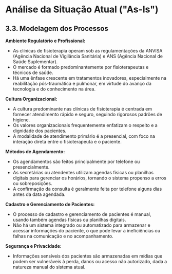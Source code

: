 # Análise da Situação Atual ("As-Is")
## 3.3. Modelagem dos Processos

**Ambiente Regulatório e Profissional:**
- As clínicas de fisioterapia operam sob as regulamentações da ANVISA (Agência Nacional de Vigilância Sanitária) e ANS (Agência Nacional de Saúde Suplementar).
- O mercado é formado predominantemente por fisioterapeutas e técnicos de saúde.
- Há uma ênfase crescente em tratamentos inovadores, especialmente na reabilitação pós-traumática e pulmonar, em virtude do avanço da tecnologia e do conhecimento na área.

**Cultura Organizacional:**
- A cultura predominante nas clínicas de fisioterapia é centrada em fornecer atendimento rápido e seguro, seguindo rigorosos padrões de higiene.
- Os valores organizacionais frequentemente enfatizam o respeito e a dignidade dos pacientes.
- A modalidade de atendimento primário é a presencial, com foco na interação direta entre o fisioterapeuta e o paciente.

**Métodos de Agendamento:**
- Os agendamentos são feitos principalmente por telefone ou presencialmente.
- As secretárias ou atendentes utilizam agendas físicas ou planilhas digitais para gerenciar os horários, tornando o sistema propenso a erros ou sobreposições.
- A confirmação da consulta é geralmente feita por telefone alguns dias antes da data agendada.

**Cadastro e Gerenciamento de Pacientes:**
- O processo de cadastro e gerenciamento de pacientes é manual, usando também agendas físicas ou planilhas digitais.
- Não há um sistema integrado ou automatizado para armazenar e acessar informações do paciente, o que pode levar a ineficiências ou falhas na comunicação e no acompanhamento.

**Segurança e Privacidade:**
- Informações sensíveis dos pacientes são armazenadas em mídias que podem ser vulneráveis à perda, danos ou acesso não autorizado, dada a natureza manual do sistema atual.